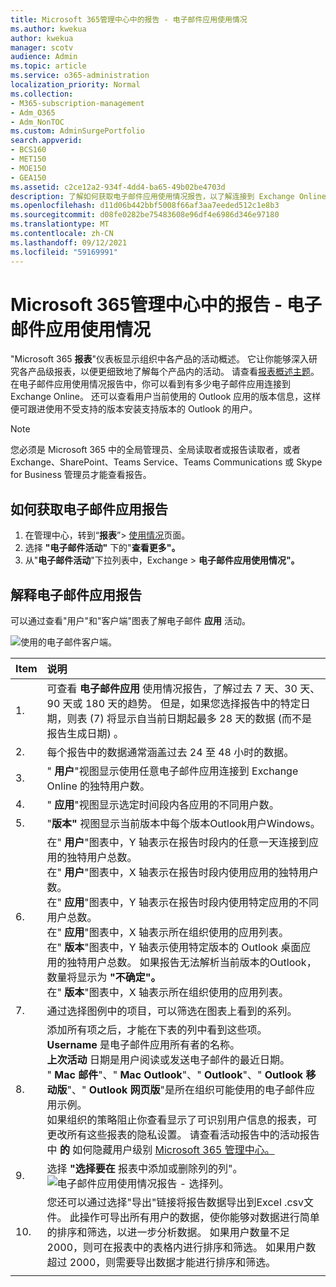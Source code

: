 ```yaml
---
title: Microsoft 365管理中心中的报告 - 电子邮件应用使用情况
ms.author: kwekua
author: kwekua
manager: scotv
audience: Admin
ms.topic: article
ms.service: o365-administration
localization_priority: Normal
ms.collection:
- M365-subscription-management
- Adm_O365
- Adm_NonTOC
ms.custom: AdminSurgePortfolio
search.appverid:
- BCS160
- MET150
- MOE150
- GEA150
ms.assetid: c2ce12a2-934f-4dd4-ba65-49b02be4703d
description: 了解如何获取电子邮件应用使用情况报告，以了解连接到 Exchange Online 的电子邮件Outlook用户使用的版本。
ms.openlocfilehash: d11d06b442bbf5008f66af3aa7eeded512c1e8b3
ms.sourcegitcommit: d08fe0282be75483608e96df4e6986d346e97180
ms.translationtype: MT
ms.contentlocale: zh-CN
ms.lasthandoff: 09/12/2021
ms.locfileid: "59169991"
---
```

# <a name="microsoft-365-reports-in-the-admin-center---email-apps-usage"></a>Microsoft 365管理中心中的报告 - 电子邮件应用使用情况

"Microsoft 365 **报表**"仪表板显示组织中各产品的活动概述。 它让你能够深入研究各产品级报表，以便更细致地了解每个产品内的活动。 请查看[报表概述主题](activity-reports.md)。 在电子邮件应用使用情况报告中，你可以看到有多少电子邮件应用连接到Exchange Online。 还可以查看用户当前使用的 Outlook 应用的版本信息，这样便可跟进使用不受支持的版本安装支持版本的 Outlook 的用户。
  
> [!NOTE]
> 您必须是 Microsoft 365 中的全局管理员、全局读取者或报告读取者，或者 Exchange、SharePoint、Teams Service、Teams Communications 或 Skype for Business 管理员才能查看报告。  
 
## <a name="how-to-get-to-the-email-apps-report"></a>如何获取电子邮件应用报告

1. 在管理中心，转到“**报表**”\> <a href="https://go.microsoft.com/fwlink/p/?linkid=2074756" target="_blank">使用情况</a>页面。
2. 选择 **"电子邮件活动"** 下的"**查看更多"。** 
3. 从"**电子邮件活动**"下拉列表中，Exchange \> **电子邮件应用使用情况"。**
  
## <a name="interpret-the-email-apps-report"></a>解释电子邮件应用报告

可以通过查看"用户"和"客户端"图表了解电子邮件 **应用** 活动。  
  
![使用的电子邮件客户端。](../../media/d78af7db-2b41-4d37-8b6e-bc7e47edd1dd.png)
  
|Item|说明|
|:-----|:-----|
|1.  <br/> |可查看 **电子邮件应用** 使用情况报告，了解过去 7 天、30 天、90 天或 180 天的趋势。 但是，如果您选择报告中的特定日期，则表 (7) 将显示自当前日期起最多 28 天的数据 (而不是报告生成日期) 。  <br/> |
|2.  <br/> |每个报告中的数据通常涵盖过去 24 至 48 小时的数据。  <br/> |
|3.  <br/> |" **用户**"视图显示使用任意电子邮件应用连接到 Exchange Online 的独特用户数。  <br/> |
|4.  <br/> |" **应用**"视图显示选定时间段内各应用的不同用户数。  <br/> |
|5.  <br/> |"**版本"** 视图显示当前版本中每个版本Outlook用户Windows。  <br/> |
|6.  <br/> | 在" **用户**"图表中，Y 轴表示在报告时段内的任意一天连接到应用的独特用户总数。  <br/>  在" **用户**"图表中，X 轴表示在报告时段内使用应用的独特用户数。  <br/>  在" **应用**"图表中，Y 轴表示在报告时段内使用特定应用的不同用户总数。  <br/>  在" **应用**"图表中，X 轴表示所在组织使用的应用列表。  <br/>  在" **版本**"图表中，Y 轴表示使用特定版本的 Outlook 桌面应用的独特用户总数。 如果报告无法解析当前版本的Outlook，数量将显示为 **"不确定"。**  <br/>  在" **版本**"图表中，X 轴表示所在组织使用的应用列表。  <br/> |
|7.  <br/> |通过选择图例中的项目，可以筛选在图表上看到的系列。  <br/> |
|8.  <br/> | 添加所有项之后，才能在下表的列中看到这些项。<br/> **Username** 是电子邮件应用所有者的名称。  <br/> **上次活动** 日期是用户阅读或发送电子邮件的最近日期。  <br/> " **Mac 邮件**"、" **Mac Outlook**"、" **Outlook**"、" **Outlook 移动版**"、" **Outlook 网页版**"是所在组织可能使用的电子邮件应用示例。  <br/>  如果组织的策略阻止你查看显示了可识别用户信息的报表，可更改所有这些报表的隐私设置。 请查看活动报告中的活动报告中 **的** 如何隐藏用户级别 [Microsoft 365 管理中心。](activity-reports.md)  <br/> |
|9.  <br/> |选择 **"选择要在** 报表中添加或删除列的列"。  <br/> ![电子邮件应用使用情况报告 - 选择列。](../../media/041bd6ff-27e8-409d-9608-282edcfa2316.png)|
|10.  <br/> |您还可以通过选择"导出"链接将报告数据导出到Excel .csv文件。  此操作可导出所有用户的数据，使你能够对数据进行简单的排序和筛选，以进一步分析数据。 如果用户数量不足 2000，则可在报表中的表格内进行排序和筛选。 如果用户数超过 2000，则需要导出数据才能进行排序和筛选。  <br/> |
|||
   
